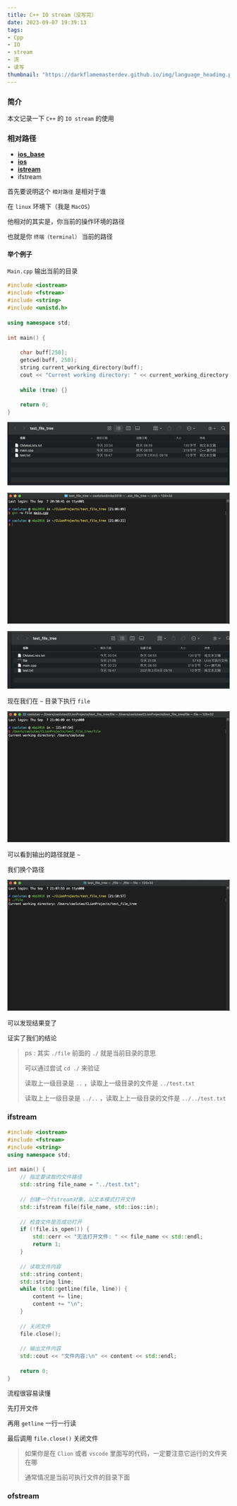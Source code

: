 ```yaml
---
title: C++ IO stream（没写完）
date: 2023-09-07 19:39:13
tags:
- Cpp
- IO
- stream
- 流
- 读写
thumbnail: "https://darkflamemasterdev.github.io/img/language_headimg.png"
---
```


### 简介

本文记录一下 `C++` 的 `IO stream` 的使用

### 相对路径

- **[ios_base](https://cplusplus.com/ios_base)**
- **[ios](https://cplusplus.com/ios)**
- **[istream](https://cplusplus.com/istream)**
- ifstream

首先要说明这个 `相对路径` 是相对于谁

在 `linux` 环境下（我是 `MacOS`）

他相对的其实是，你当前的操作环境的路径

也就是你 `终端（terminal）` 当前的路径

#### 举个例子

`Main.cpp` 输出当前的目录

```C++
#include <iostream>
#include <fstream>
#include <string>
#include <unistd.h>

using namespace std;

int main() {

    char buff[250];
    getcwd(buff, 250);
    string current_working_directory(buff);
    cout << "Current working directory: " << current_working_directory << endl;

    while (true) {}

    return 0;
}
```

![file-tree.png](C-IO-stream/file-tree.png)

![terminal.png](C-IO-stream/terminal.png)

![file-tree2.png](C-IO-stream/file-tree2.png)

现在我们在 `~` 目录下执行 `file` 

![terminal2.png](C-IO-stream/terminal2.png)

可以看到输出的路径就是 `~`

我们换个路径

![terminal3.png](C-IO-stream/terminal3.png)

可以发现结果变了

证实了我们的结论

> ps : 其实 `./file` 前面的 `./` 就是当前目录的意思
>
> 可以通过尝试 `cd ./` 来验证
>
> 读取上一级目录是 `..` ，读取上一级目录的文件是 `../test.txt`
>
> 读取上上一级目录是 `../..` ，读取上上一级目录的文件是 `../../test.txt`

### ifstream

```C++
#include <iostream>
#include <fstream>
#include <string>
using namespace std;

int main() {
    // 指定要读取的文件路径
    std::string file_name = "../test.txt";

    // 创建一个fstream对象，以文本模式打开文件
    std::ifstream file(file_name, std::ios::in);

    // 检查文件是否成功打开
    if (!file.is_open()) {
        std::cerr << "无法打开文件: " << file_name << std::endl;
        return 1;
    }

    // 读取文件内容
    std::string content;
    std::string line;
    while (std::getline(file, line)) {
        content += line;
        content += "\n";
    }

    // 关闭文件
    file.close();

    // 输出文件内容
    std::cout << "文件内容:\n" << content << std::endl;
    
    return 0;
}
```

流程很容易读懂

先打开文件

再用 `getline` 一行一行读

最后调用 `file.close()` 关闭文件

> 如果你是在 `Clion` 或者 `vscode` 里面写的代码，一定要注意它运行的文件夹在哪
>
> 通常情况是当前可执行文件的目录下面

### ofstream

